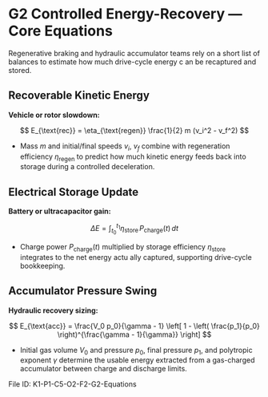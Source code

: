 # G2 Controlled Energy-Recovery — Core Equations

Regenerative braking and hydraulic accumulator teams rely on a short list of balances to estimate how much drive-cycle energy c
an be recaptured and stored.

## Recoverable Kinetic Energy
**Vehicle or rotor slowdown:**

$$
E_{\text{rec}} = \eta_{\text{regen}} \frac{1}{2} m (v_i^2 - v_f^2)
$$

- Mass $m$ and initial/final speeds $v_i$, $v_f$ combine with regeneration efficiency $\eta_{\text{regen}}$ to predict how much 
kinetic energy feeds back into storage during a controlled deceleration.

## Electrical Storage Update
**Battery or ultracapacitor gain:**

$$
\Delta E = \int_{t_0}^{t_1} \eta_{\text{store}} \, P_{\text{charge}}(t) \, dt
$$

- Charge power $P_{\text{charge}}(t)$ multiplied by storage efficiency $\eta_{\text{store}}$ integrates to the net energy actu
ally captured, supporting drive-cycle bookkeeping.

## Accumulator Pressure Swing
**Hydraulic recovery sizing:**

$$
E_{\text{acc}} = \frac{V_0 p_0}{\gamma - 1} \left[ 1 - \left( \frac{p_1}{p_0} \right)^{\frac{\gamma - 1}{\gamma}} \right]
$$

- Initial gas volume $V_0$ and pressure $p_0$, final pressure $p_1$, and polytropic exponent $\gamma$ determine the usable energy
 extracted from a gas-charged accumulator between charge and discharge limits.

File ID: K1-P1-C5-O2-F2-G2-Equations
